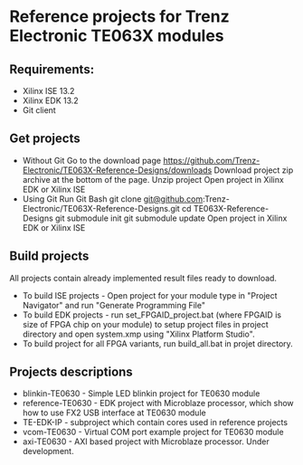# Reference projects for Trenz Electronic TE063X modules
## Requirements:
* Xilinx ISE 13.2 
* Xilinx EDK 13.2
* Git client

## Get projects
* Without Git
Go to the download page https://github.com/Trenz-Electronic/TE063X-Reference-Designs/downloads
Download project zip archive at the bottom of the page.
Unzip project
Open project in Xilinx EDK or Xilinx ISE
* Using Git
Run Git Bash
git clone git@github.com:Trenz-Electronic/TE063X-Reference-Designs.git
cd TE063X-Reference-Designs
git submodule init
git submodule update
Open project in Xilinx EDK or Xilinx ISE

## Build projects
All projects contain already implemented result files ready to download.  

* To build ISE projects - Open project for your module type in "Project Navigator"
    and run "Generate Programming File"
* To build EDK projects - run set_FPGAID_project.bat (where FPGAID is size of FPGA
    chip on your module) to setup project files in project directory and open 
    system.xmp using "Xilinx Platform Studio". 
* To build project for all FPGA variants, run build_all.bat in projet directory.

## Projects descriptions
* blinkin-TE0630 - Simple LED blinkin project for TE0630 module
* reference-TE0630 - EDK project with Microblaze processor, which show how to
	use FX2 USB interface at TE0630 module
* TE-EDK-IP - subproject which contain cores used in reference projects
* vcom-TE0630 - Virtual COM port example project for TE0630 module
* axi-TE0630 - AXI based project with Microblaze processor. Under development.
